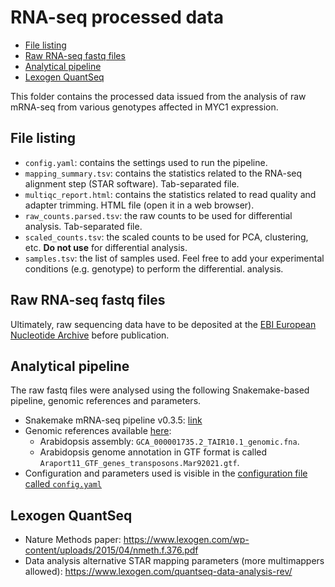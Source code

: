 # RNA-seq processed data

<!-- MarkdownTOC autolink="True" -->

- [File listing](#file-listing)
- [Raw RNA-seq fastq files](#raw-rna-seq-fastq-files)
- [Analytical pipeline](#analytical-pipeline)
- [Lexogen QuantSeq](#lexogen-quantseq)

<!-- /MarkdownTOC -->

This folder contains the processed data issued from the analysis of raw mRNA-seq from various genotypes affected in MYC1 expression. 

## File listing

- `config.yaml`: contains the settings used to run the pipeline. 
- `mapping_summary.tsv`: contains the statistics related to the RNA-seq alignment step (STAR software). Tab-separated file. 
- `multiqc_report.html`: contains the statistics related to read quality and adapter trimming. HTML file (open it in a web browser).
- `raw_counts.parsed.tsv`: the raw counts to be used for differential analysis. Tab-separated file. 
- `scaled_counts.tsv`: the scaled counts to be used for PCA, clustering, etc. __Do not use__ for differential analysis.  
- `samples.tsv`: the list of samples used. Feel free to add your experimental conditions (e.g. genotype) to perform the differential. analysis.  

## Raw RNA-seq fastq files

Ultimately, raw sequencing data have to be deposited at the [EBI European Nucleotide Archive](https://www.ebi.ac.uk/ena/browser/home) before publication. 


## Analytical pipeline 
The raw fastq files were analysed using the following Snakemake-based pipeline, genomic references and parameters.  

- Snakemake mRNA-seq pipeline v0.3.5: [link](https://zenodo.org/record/4320989)
- Genomic references available [here](https://zenodo.org/record/4321000): 
    - Arabidopsis assembly: `GCA_000001735.2_TAIR10.1_genomic.fna`.
    - Arabidopsis genome annotation in GTF format is called `Araport11_GTF_genes_transposons.Mar92021.gtf`.
- Configuration and parameters used is visible in the [configuration file called `config.yaml`](./config.yaml)


## Lexogen QuantSeq
- Nature Methods paper: https://www.lexogen.com/wp-content/uploads/2015/04/nmeth.f.376.pdf
- Data analysis alternative STAR mapping parameters (more multimappers allowed): https://www.lexogen.com/quantseq-data-analysis-rev/ 
